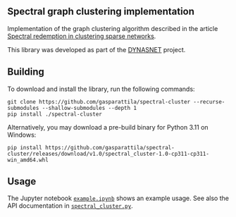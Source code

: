 ## Spectral graph clustering implementation

Implementation of the graph clustering algorithm described in the article [Spectral redemption in clustering sparse networks](https://www.pnas.org/doi/10.1073/pnas.1312486110).

This library was developed as part of the [DYNASNET](https://dynasnet.renyi.hu/) project.

## Building

To download and install the library, run the following commands:
```
git clone https://github.com/gasparattila/spectral-cluster --recurse-submodules --shallow-submodules --depth 1
pip install ./spectral-cluster
```
Alternatively, you may download a pre-build binary for Python 3.11 on Windows:
```
pip install https://github.com/gasparattila/spectral-cluster/releases/download/v1.0/spectral_cluster-1.0-cp311-cp311-win_amd64.whl
```

## Usage

The Jupyter notebook [`example.ipynb`](example.ipynb) shows an example usage. See also the API documentation in [`spectral_cluster.py`](spectral_cluster.py).
